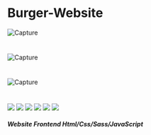 # Burger-Website


![Capture](https://github.com/JhonnFy/Burger-Website/assets/97255802/eae1b42e-f8e9-42f5-81ca-49eed8dc648d) 
#
![Capture](https://github.com/JhonnFy/Burger-Website/assets/97255802/3dbe64d6-ce63-4121-a457-21beb231efe6)
#
![Capture](https://github.com/JhonnFy/Burger-Website/assets/97255802/230a3fc4-b4f4-487b-b602-16250ce214ab)
#
![](https://img.shields.io/github/stars/pandao/editor.md.svg) ![](https://img.shields.io/github/forks/pandao/editor.md.svg) ![](https://img.shields.io/github/tag/pandao/editor.md.svg) ![](https://img.shields.io/github/release/pandao/editor.md.svg) ![](https://img.shields.io/github/issues/pandao/editor.md.svg) ![](https://img.shields.io/bower/v/editor.md.svg)
##### Website Frontend Html/Css/Sass/JavaScript
